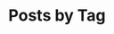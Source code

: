 ---
title: "Posts by Tag"
permalink: /tags/
layout: tags
author_profile: true
header:
  overlay_image: "/images/texture-feature-06.jpg"
  caption: "[Palm leaves, Ecuador. Diego J. Lizcano](http://500px.com/dlizcano)"
comments: false
show_date: false
share: false
classes: wide
entries_layout: grid # list (default), grid
---